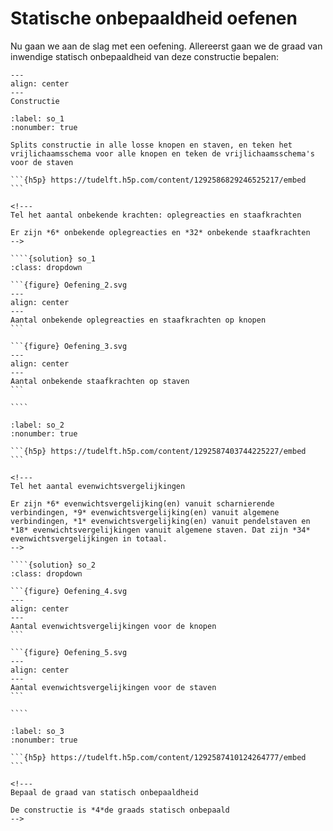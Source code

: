 # Statische onbepaaldheid oefenen

Nu gaan we aan de slag met een oefening. Allereerst gaan we de graad van inwendige statisch onbepaaldheid van deze constructie bepalen:

<!---
Source file figure at https://github.com/TUDelft-books/CEG-mechanics-BSc/commit/45444efba567e493f0cde50fa7f32ab08e3af5c0
-->

```{figure} Oefening_1.svg
---
align: center
---
Constructie
```

`````{exercise}
:label: so_1
:nonumber: true

Splits constructie in alle losse knopen en staven, en teken het vrijlichaamsschema voor alle knopen en teken de vrijlichaamsschema's voor de staven

```{h5p} https://tudelft.h5p.com/content/1292586829246525217/embed
```

<!---
Tel het aantal onbekende krachten: oplegreacties en staafkrachten

Er zijn *6* onbekende oplegreacties en *32* onbekende staafkrachten
-->

````{solution} so_1
:class: dropdown

```{figure} Oefening_2.svg
---
align: center
---
Aantal onbekende oplegreacties en staafkrachten op knopen
```

```{figure} Oefening_3.svg
---
align: center
---
Aantal onbekende staafkrachten op staven
```

````

`````

`````{exercise}
:label: so_2
:nonumber: true

```{h5p} https://tudelft.h5p.com/content/1292587403744225227/embed
```

<!---
Tel het aantal evenwichtsvergelijkingen

Er zijn *6* evenwichtsvergelijking(en) vanuit scharnierende verbindingen, *9* evenwichtsvergelijking(en) vanuit algemene verbindingen, *1* evenwichtsvergelijking(en) vanuit pendelstaven en *18* evenwichtsvergelijkingen vanuit algemene staven. Dat zijn *34* evenwichtsvergelijkingen in totaal.
-->

````{solution} so_2
:class: dropdown

```{figure} Oefening_4.svg
---
align: center
---
Aantal evenwichtsvergelijkingen voor de knopen
```

```{figure} Oefening_5.svg
---
align: center
---
Aantal evenwichtsvergelijkingen voor de staven
```

````

`````

`````{exercise}
:label: so_3
:nonumber: true

```{h5p} https://tudelft.h5p.com/content/1292587410124264777/embed
```

<!---
Bepaal de graad van statisch onbepaaldheid

De constructie is *4*de graads statisch onbepaald
-->

`````